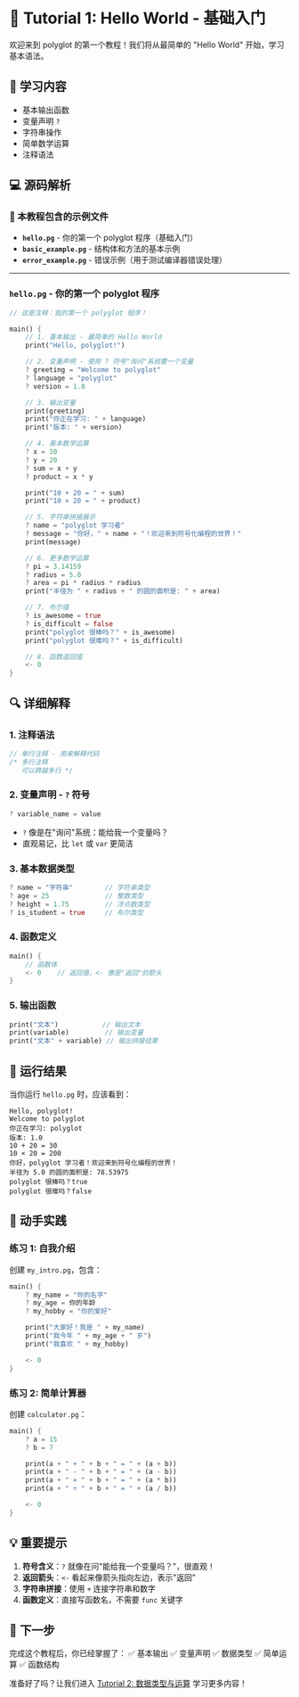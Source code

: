 # 🚀 Tutorial 1: Hello World - 基础入门

欢迎来到 polyglot 的第一个教程！我们将从最简单的 "Hello World" 开始，学习基本语法。

## 📝 学习内容

- 基本输出函数
- 变量声明 `?`
- 字符串操作
- 简单数学运算
- 注释语法

## 💻 源码解析

### 📁 本教程包含的示例文件

- **`hello.pg`** - 你的第一个 polyglot 程序（基础入门）
- **`basic_example.pg`** - 结构体和方法的基本示例
- **`error_example.pg`** - 错误示例（用于测试编译器错误处理）

---

### `hello.pg` - 你的第一个 polyglot 程序

```rust
// 这是注释：我的第一个 polyglot 程序！

main() {
    // 1. 基本输出 - 最简单的 Hello World
    print("Hello, polyglot!")

    // 2. 变量声明 - 使用 ? 符号"询问"系统要一个变量
    ? greeting = "Welcome to polyglot"
    ? language = "polyglot"
    ? version = 1.0

    // 3. 输出变量
    print(greeting)
    print("你正在学习: " + language)
    print("版本: " + version)

    // 4. 基本数学运算
    ? x = 10
    ? y = 20
    ? sum = x + y
    ? product = x * y

    print("10 + 20 = " + sum)
    print("10 × 20 = " + product)

    // 5. 字符串拼接展示
    ? name = "polyglot 学习者"
    ? message = "你好，" + name + "！欢迎来到符号化编程的世界！"
    print(message)

    // 6. 更多数学运算
    ? pi = 3.14159
    ? radius = 5.0
    ? area = pi * radius * radius
    print("半径为 " + radius + " 的圆的面积是: " + area)

    // 7. 布尔值
    ? is_awesome = true
    ? is_difficult = false
    print("polyglot 很棒吗？" + is_awesome)
    print("polyglot 很难吗？" + is_difficult)

    // 8. 函数返回值
    <- 0
}
```

## 🔍 详细解释

### 1. **注释语法**
```rust
// 单行注释 - 用来解释代码
/* 多行注释
   可以跨越多行 */
```

### 2. **变量声明 - `?` 符号**
```rust
? variable_name = value
```
- `?` 像是在"询问"系统：能给我一个变量吗？
- 直观易记，比 `let` 或 `var` 更简洁

### 3. **基本数据类型**
```rust
? name = "字符串"        // 字符串类型
? age = 25              // 整数类型
? height = 1.75         // 浮点数类型
? is_student = true     // 布尔类型
```

### 4. **函数定义**
```rust
main() {
    // 函数体
    <- 0    // 返回值，<- 像是"返回"的箭头
}
```

### 5. **输出函数**
```rust
print("文本")           // 输出文本
print(variable)         // 输出变量
print("文本" + variable) // 输出拼接结果
```

## 🎯 运行结果

当你运行 `hello.pg` 时，应该看到：

```
Hello, polyglot!
Welcome to polyglot
你正在学习: polyglot
版本: 1.0
10 + 20 = 30
10 × 20 = 200
你好，polyglot 学习者！欢迎来到符号化编程的世界！
半径为 5.0 的圆的面积是: 78.53975
polyglot 很棒吗？true
polyglot 很难吗？false
```

## 🧪 动手实践

### 练习 1: 自我介绍
创建 `my_intro.pg`，包含：
```rust
main() {
    ? my_name = "你的名字"
    ? my_age = 你的年龄
    ? my_hobby = "你的爱好"

    print("大家好！我是 " + my_name)
    print("我今年 " + my_age + " 岁")
    print("我喜欢 " + my_hobby)

    <- 0
}
```

### 练习 2: 简单计算器
创建 `calculator.pg`：
```rust
main() {
    ? a = 15
    ? b = 7

    print(a + " + " + b + " = " + (a + b))
    print(a + " - " + b + " = " + (a - b))
    print(a + " × " + b + " = " + (a * b))
    print(a + " ÷ " + b + " = " + (a / b))

    <- 0
}
```

## 💡 重要提示

1. **符号含义**：`?` 就像在问"能给我一个变量吗？"，很直观！
2. **返回箭头**：`<-` 看起来像箭头指向左边，表示"返回"
3. **字符串拼接**：使用 `+` 连接字符串和数字
4. **函数定义**：直接写函数名，不需要 `func` 关键字

## 🚀 下一步

完成这个教程后，你已经掌握了：
✅ 基本输出
✅ 变量声明
✅ 数据类型
✅ 简单运算
✅ 函数结构

准备好了吗？让我们进入 [Tutorial 2: 数据类型与运算](../tutorial2/) 学习更多内容！